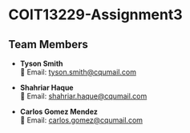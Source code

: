 # COIT13229-Assignment3

## Team Members

- **Tyson Smith**  
  📧 Email: [tyson.smith@cqumail.com](mailto:tyson.smith@cqumail.com)

- **Shahriar Haque**  
  📧 Email: [shahriar.haque@cqumail.com](mailto:shahriar.haque@cqumail.com)

- **Carlos Gomez Mendez**  
  📧 Email: [carlos.gomez@cqumail.com](mailto:carlos.gomez@cqumail.com)

